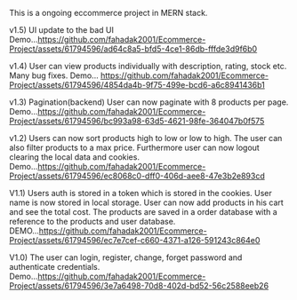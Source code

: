 This is a ongoing eccommerce project in MERN stack.

v1.5) UI update to the bad UI
Demo...https://github.com/fahadak2001/Ecommerce-Project/assets/61794596/ad64c8a5-bfd5-4ce1-86db-fffde3d9f6b0

v1.4) User can view products individually with description, rating, stock etc. Many bug fixes. 
Demo...
https://github.com/fahadak2001/Ecommerce-Project/assets/61794596/4854da4b-9f75-499e-bcd6-a6c8941436b1


v1.3) Pagination(backend) User can now paginate with 8 products per page. 
Demo...https://github.com/fahadak2001/Ecommerce-Project/assets/61794596/bc993a98-63d5-4621-98fe-364047b0f575


v1.2) Users can now sort products high to low or low to high. The user can also filter products to a max price. Furthermore user can now logout clearing the local data and cookies.
Demo...https://github.com/fahadak2001/Ecommerce-Project/assets/61794596/ec8068c0-dff0-406d-aee8-47e3b2e893cd

V1.1) Users auth is stored in a token which is stored in the cookies. User name is now stored in local storage.
User can now add products in his cart and see the total cost. The products are saved in a order database with a reference to the products and user database.
DEMO...https://github.com/fahadak2001/Ecommerce-Project/assets/61794596/ec7e7cef-c660-4371-a126-591243c864e0

V1.0) The user can login, register, change, forget password and authenticate credentials.
Demo...https://github.com/fahadak2001/Ecommerce-Project/assets/61794596/3e7a6498-70d8-402d-bd52-56c2588eeb26
